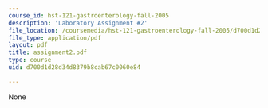 ```yaml
---
course_id: hst-121-gastroenterology-fall-2005
description: 'Laboratory Assignment #2'
file_location: /coursemedia/hst-121-gastroenterology-fall-2005/d700d1d28d34d8379b8cab67c0060e84_assignment2.pdf
file_type: application/pdf
layout: pdf
title: assignment2.pdf
type: course
uid: d700d1d28d34d8379b8cab67c0060e84

---
```

None